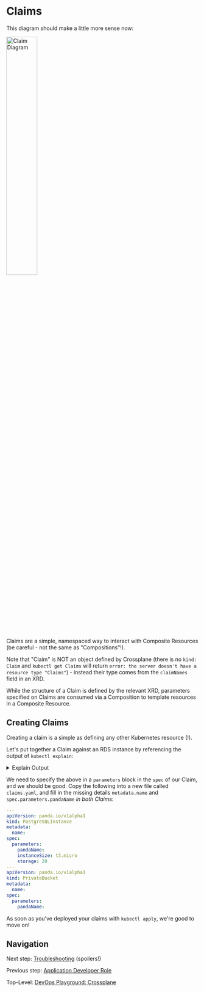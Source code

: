 # Claims

This diagram should make a little more sense now:

<img src="https://docs.crossplane.io/media/composition-how-it-works.svg" alt="Claim Diagram" width="40%"/>

Claims are a simple, namespaced way to interact with Composite Resources (be careful - not the same as "Compositions"!).

Note that "Claim" is NOT an object defined by Crossplane (there is no `kind: Claim` and `kubectl get Claims` will return `error: the server doesn't have a resource type "Claims"`) - instead their type comes from the `claimNames` field in an XRD.

While the structure of a Claim is defined by the relevant XRD, parameters specified on Claims are consumed via a Composition to template resources in a Composite Resource.

## Creating Claims

Creating a claim is a simple as defining any other Kubernetes resource (!).

Let's put together a Claim against an RDS instance by referencing the output of `kubectl explain`:

<details>
  <summary>Explain Output</summary>

  ```text
  [playground@playground 1c-xrds]$ kubectl explain PostgreSQLInstance.spec.parameters
  GROUP:      panda.io
  KIND:       PostgreSQLInstance
  VERSION:    v1alpha1

  FIELD: parameters <Object>

  DESCRIPTION:
      Parameters for configuring this PostgreSQLInstance's Composite Resource(s).

  FIELDS:
    instanceSize  <string> -required-
      Instance size (AKA "Instance Class") for this RDS instance.

    pandaName     <string> -required-
      The panda name given to you on the Playground Labs website.

    storage       <integer> -required-
      The storage size for this PostgreSQLInstance in GB.
  ```

</details>

We need to specify the above in a `parameters` block in the `spec` of our Claim, and we should be good. Copy the following into a new file called `claims.yaml`, and fill in the missing details `metadata.name` and `spec.parameters.pandaName` _in both Claims_:

```yaml
---
apiVersion: panda.io/v1alpha1
kind: PostgreSQLInstance
metadata:
  name:
spec:
  parameters:
    pandaName:
    instanceSize: t3.micro
    storage: 20
---
apiVersion: panda.io/v1alpha1
kind: PrivateBucket
metadata:
  name:
spec:
  parameters:
    pandaName:
```

As soon as you've deployed your claims with `kubectl apply`, we're good to move on!

## Navigation

Next step: [Troubleshooting](../2b-troubleshooting/README.md) (spoilers!)

Previous step: [Application Developer Role](../README.md)

Top-Level: [DevOps Playground: Crossplane](../../README.md)
